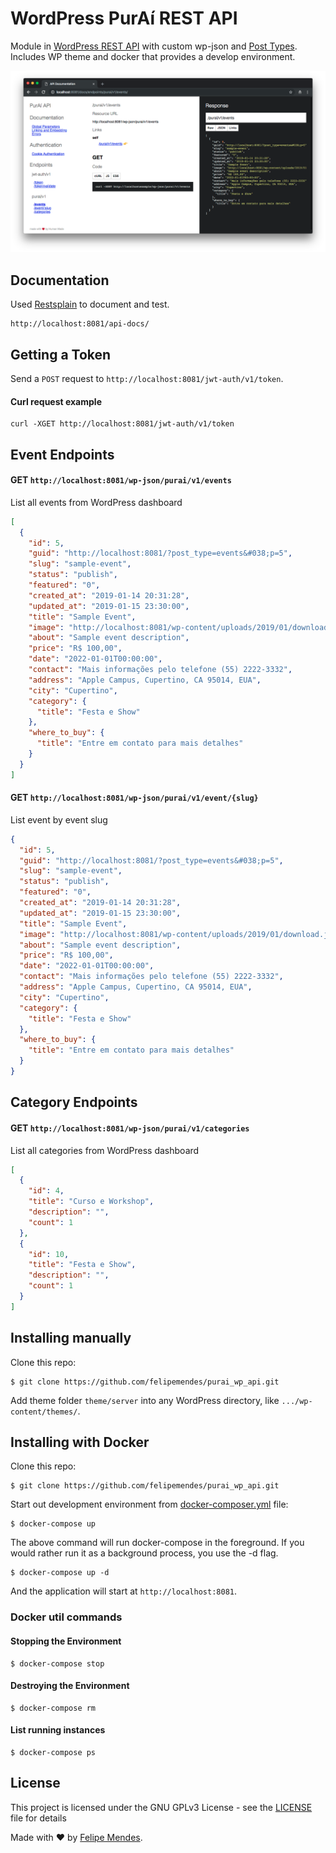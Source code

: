 # WordPress PurAí REST API
Module in [WordPress REST API](https://developer.wordpress.org/rest-api/) with custom wp-json and [Post Types](https://codex.wordpress.org/Post_Types). Includes WP theme and docker that provides a develop environment.

![WordPress](/screenshots/wordpress.png "WordPress")

## Documentation
Used [Restsplain](https://github.com/humanmade/Restsplain) to document and test.
```
http://localhost:8081/api-docs/
```

## Getting a Token

Send a `POST` request to `http://localhost:8081/jwt-auth/v1/token`. 

#### Curl request example
```
curl -XGET http://localhost:8081/jwt-auth/v1/token
```

## Event Endpoints

#### GET `http://localhost:8081/wp-json/purai/v1/events`
List all events from WordPress dashboard

```json
[
  {
    "id": 5,
    "guid": "http://localhost:8081/?post_type=events&#038;p=5",
    "slug": "sample-event",
    "status": "publish",
    "featured": "0",
    "created_at": "2019-01-14 20:31:28",
    "updated_at": "2019-01-15 23:30:00",
    "title": "Sample Event",
    "image": "http://localhost:8081/wp-content/uploads/2019/01/download.jpeg",
    "about": "Sample event description",
    "price": "R$ 100,00",
    "date": "2022-01-01T00:00:00",
    "contact": "Mais informações pelo telefone (55) 2222-3332",
    "address": "Apple Campus, Cupertino, CA 95014, EUA",
    "city": "Cupertino",
    "category": {
      "title": "Festa e Show"
    },
    "where_to_buy": {
      "title": "Entre em contato para mais detalhes"
    }
  }
]
```

#### GET `http://localhost:8081/wp-json/purai/v1/event/{slug}`
List event by event slug

```json
{
  "id": 5,
  "guid": "http://localhost:8081/?post_type=events&#038;p=5",
  "slug": "sample-event",
  "status": "publish",
  "featured": "0",
  "created_at": "2019-01-14 20:31:28",
  "updated_at": "2019-01-15 23:30:00",
  "title": "Sample Event",
  "image": "http://localhost:8081/wp-content/uploads/2019/01/download.jpeg",
  "about": "Sample event description",
  "price": "R$ 100,00",
  "date": "2022-01-01T00:00:00",
  "contact": "Mais informações pelo telefone (55) 2222-3332",
  "address": "Apple Campus, Cupertino, CA 95014, EUA",
  "city": "Cupertino",
  "category": {
    "title": "Festa e Show"
  },
  "where_to_buy": {
    "title": "Entre em contato para mais detalhes"
  }
}
```

## Category Endpoints

#### GET `http://localhost:8081/wp-json/purai/v1/categories`
List all categories from WordPress dashboard

```json
[
  {
    "id": 4,
    "title": "Curso e Workshop",
    "description": "",
    "count": 1
  },
  {
    "id": 10,
    "title": "Festa e Show",
    "description": "",
    "count": 1
  }
]
```

## Installing manually

Clone this repo:
```
$ git clone https://github.com/felipemendes/purai_wp_api.git
```

Add theme folder `theme/server` into any WordPress directory, like `.../wp-content/themes/`.

## Installing with Docker

Clone this repo:
```
$ git clone https://github.com/felipemendes/purai_wp_api.git
```

Start out development environment from [docker-composer.yml](./docker-compose.yml) file:

```
$ docker-compose up
```

The above command will run docker-compose in the foreground. If you would rather run it as a background process, you use the -d flag.

```
$ docker-compose up -d
```

And the application will start at `http://localhost:8081`.

### Docker util commands

#### Stopping the Environment
```
$ docker-compose stop
```

#### Destroying the Environment
```
$ docker-compose rm
```

#### List running instances
```
$ docker-compose ps
```

## License
This project is licensed under the GNU GPLv3 License - see the [LICENSE](LICENSE) file for details

Made with :heart: by [Felipe Mendes](https://github.com/felipemendes).